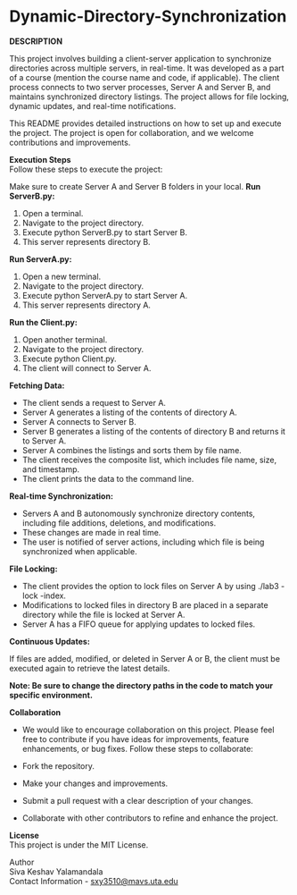 # Dynamic-Directory-Synchronization

**DESCRIPTION**

This project involves building a client-server application to synchronize directories across multiple servers, in real-time. It was developed as a part of a course (mention the course name and code, if applicable). The client process connects to two server processes, Server A and Server B, and maintains synchronized directory listings. The project allows for file locking, dynamic updates, and real-time notifications.

This README provides detailed instructions on how to set up and execute the project. The project is open for collaboration, and we welcome contributions and improvements.

**Execution Steps**  
Follow these steps to execute the project:

  Make sure to create Server A and Server B folders in your local.
**Run ServerB.py:**

1. Open a terminal.  
2. Navigate to the project directory.  
3. Execute python ServerB.py to start Server B.  
4. This server represents directory B.  

**Run ServerA.py:**  

1. Open a new terminal.
2. Navigate to the project directory.
3. Execute python ServerA.py to start Server A.
4. This server represents directory A.



**Run the Client.py:**

1. Open another terminal.
2. Navigate to the project directory.
3. Execute python Client.py.
4. The client will connect to Server A.

**Fetching Data:**

- The client sends a request to Server A.
- Server A generates a listing of the contents of directory A.
- Server A connects to Server B.
- Server B generates a listing of the contents of directory B and returns it to Server A.
- Server A combines the listings and sorts them by file name.
- The client receives the composite list, which includes file name, size, and timestamp.
- The client prints the data to the command line.
    

**Real-time Synchronization:**

+ Servers A and B autonomously synchronize directory contents, including file additions, deletions, and modifications.
+ These changes are made in real time.
+ The user is notified of server actions, including which file is being synchronized when applicable.
   
**File Locking:**

* The client provides the option to lock files on Server A by using ./lab3 -lock -index.
* Modifications to locked files in directory B are placed in a separate directory while the file is locked at Server A.
* Server A has a FIFO queue for applying updates to locked files.
      
**Continuous Updates:**
  
If files are added, modified, or deleted in Server A or B, the client must be executed again to retrieve the latest details.
  
**Note: Be sure to change the directory paths in the code to match your specific environment.**

**Collaboration**     
- We would like to encourage collaboration on this project. Please feel free to contribute if you have ideas for improvements, feature enhancements, or bug fixes. Follow these steps to collaborate:

- Fork the repository.

- Make your changes and improvements.

- Submit a pull request with a clear description of your changes.

- Collaborate with other contributors to refine and enhance the project.

**License**  
This project is under the MIT License.

Author  
Siva Keshav Yalamandala  
Contact Information - sxy3510@mavs.uta.edu
